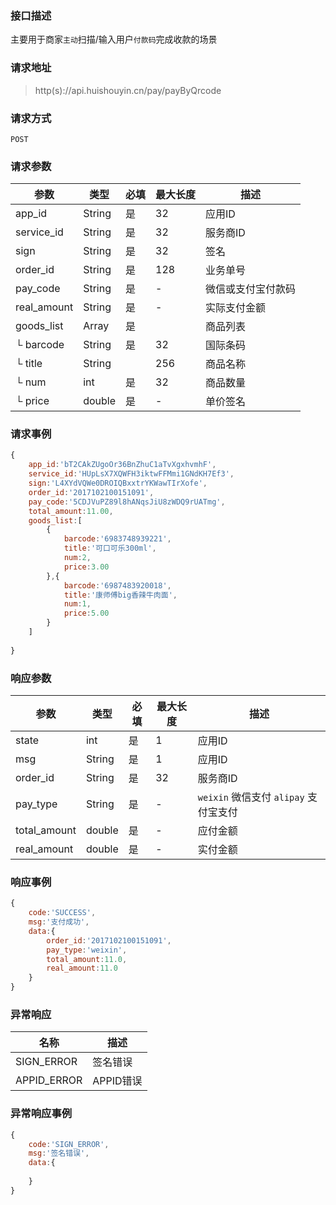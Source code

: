 ### 接口描述
主要用于商家`主动`扫描/输入用户`付款码`完成收款的场景
### 请求地址
> http(s)://api.huishouyin.cn/pay/payByQrcode

### 请求方式
`POST`
### 请求参数
|参数|类型|必填|最大长度|描述|
|-----|-----|-----|-----|-----|
|app_id|String|是|32|应用ID|
|service_id|String|是|32|服务商ID|
|sign|String|是|32|签名|
|order_id|String|是|128|业务单号|
|pay_code|String|是| - |微信或支付宝付款码|
|real_amount|String|是| - |实际支付金额|
|goods_list|Array|是||商品列表|
| └ barcode|String|是|32|国际条码|
| └ title|String||256|商品名称|
| └ num|int|是|32|商品数量|
| └ price|double|是| - |单价签名|
### 请求事例
```javascript
{
    app_id:'bT2CAkZUgoOr36BnZhuC1aTvXgxhvmhF',
    service_id:'HUpLsX7XQWFH3iktwFFMmi1GNdKH7Ef3',
    sign:'L4XYdVQWe0DROIQBxxtrYKWawTIrXofe',
    order_id:'2017102100151091',
    pay_code:'5CDJVuPZ89l8hANqsJiU8zWDQ9rUATmg',
    total_amount:11.00, 
    goods_list:[
        {
            barcode:'6983748939221',
            title:'可口可乐300ml',
            num:2,
            price:3.00
        },{
            barcode:'6987483920018',
            title:'康师傅big香辣牛肉面',
            num:1,
            price:5.00
        }
    ]
    
}
```
### 响应参数
|参数|类型|必填|最大长度|描述|
|-----|-----|-----|-----|-----|
|state|int|是|1|应用ID|
|msg|String|是|1|应用ID|
|order_id|String|是|32|服务商ID|
|pay_type|String|是|-|`weixin` 微信支付 `alipay` 支付宝支付|
|total_amount|double|是|-|应付金额|
|real_amount|double|是|-|实付金额|
### 响应事例
```javascript
{
    code:'SUCCESS',
    msg:'支付成功',
    data:{
        order_id:'2017102100151091',
        pay_type:'weixin',
        total_amount:11.0,
        real_amount:11.0
    }
}
```
### 异常响应
|名称|描述|
|-----|-----|
|SIGN_ERROR|签名错误|
|APPID_ERROR|APPID错误|
### 异常响应事例
```javascript
{
    code:'SIGN_ERROR',
    msg:'签名错误',
    data:{
        
    }
}
```